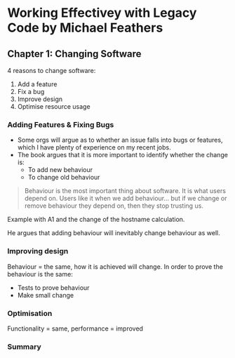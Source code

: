 # Working Effectivey with Legacy Code by Michael Feathers

## Chapter 1: Changing Software

4 reasons to change software:

1. Add a feature
2. Fix a bug
3. Improve design
4. Optimise resource usage

### Adding Features & Fixing Bugs

* Some orgs will argue as to whether an issue falls into bugs or features, which I have plenty of experience on my recent jobs.
* The book argues that it is more important to identify whether the change is:
  + To add new behaviour
  + To change old behaviour

> Behaviour is the most important thing about software. It is what users depend on. Users like it when we add behaviour... but if we change or remove behaviour they depend on, then they stop trusting us.

Example with A1 and the change of the hostname calculation.

He argues that adding behaviour will inevitably change behaviour as well.

### Improving design

Behaviour = the same, how it is achieved will change.
In order to prove the behaviour is the same:
  + Tests to prove behaviour
  + Make small change

### Optimisation

Functionality = same, performance = improved

### Summary

